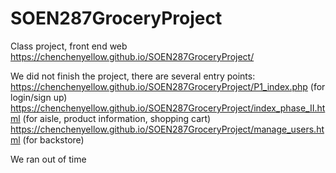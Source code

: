 # SOEN287GroceryProject
Class project, front end web
https://chenchenyellow.github.io/SOEN287GroceryProject/

We did not finish the project, there are several entry points:
https://chenchenyellow.github.io/SOEN287GroceryProject/P1_index.php (for login/sign up)
https://chenchenyellow.github.io/SOEN287GroceryProject/index_phase_II.html (for aisle, product information, shopping cart)
https://chenchenyellow.github.io/SOEN287GroceryProject/manage_users.html (for backstore)

We ran out of time



